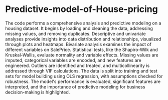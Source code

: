 # Predictive-model-of-House-pricing 
The code performs a comprehensive analysis and predictive modeling on a housing dataset. It begins by loading and cleaning the data, addressing missing values, and removing duplicates. Descriptive and univariate analyses provide insights into data distribution and relationships, visualized through plots and heatmaps. Bivariate analysis examines the impact of different variables on SalePrice. Statistical tests, like the Shapiro-Wilk and Kruskal-Wallis, evaluate normality and variable effects. Missing values are imputed, categorical variables are encoded, and new features are engineered. Outliers are identified and treated, and multicollinearity is addressed through VIF calculations. The data is split into training and test sets for model building using OLS regression, with assumptions checked for robustness. The model's performance is evaluated, significant features are interpreted, and the importance of predictive modeling for business decision-making is highlighted.






